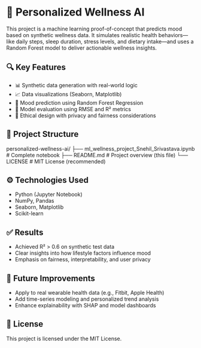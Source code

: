 # 🧠 Personalized Wellness AI

This project is a machine learning proof-of-concept that predicts mood based on synthetic wellness data. It simulates realistic health behaviors—like daily steps, sleep duration, stress levels, and dietary intake—and uses a Random Forest model to deliver actionable wellness insights.

## 🔍 Key Features

- 📊 Synthetic data generation with real-world logic
- 📈 Data visualizations (Seaborn, Matplotlib)
- 🤖 Mood prediction using Random Forest Regression
- 🧪 Model evaluation using RMSE and R² metrics
- 🔐 Ethical design with privacy and fairness considerations

## 📁 Project Structure


personalized-wellness-ai/
├── ml\_wellness\_project\_Snehil\_Srivastava.ipynb  # Complete notebook
├── README.md                                    # Project overview (this file)
└── LICENSE                                      # MIT License (recommended)


## ⚙️ Technologies Used

- Python (Jupyter Notebook)
- NumPy, Pandas
- Seaborn, Matplotlib
- Scikit-learn

## ✅ Results

- Achieved R² > 0.6 on synthetic test data
- Clear insights into how lifestyle factors influence mood
- Emphasis on fairness, interpretability, and user privacy

## 🚀 Future Improvements

- Apply to real wearable health data (e.g., Fitbit, Apple Health)
- Add time-series modeling and personalized trend analysis
- Enhance explainability with SHAP and model dashboards

## 📜 License

This project is licensed under the MIT License.
```
